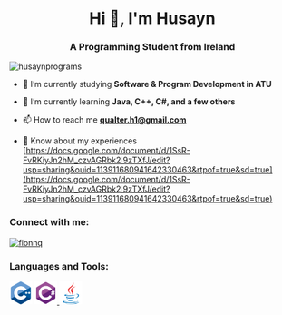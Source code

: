 <h1 align="center">Hi 👋, I'm Husayn</h1>
<h3 align="center">A Programming Student from Ireland</h3>

<p align="left"> <img src="https://komarev.com/ghpvc/?username=husaynprograms&label=Profile%20views&color=0e75b6&style=flat" alt="husaynprograms" /> </p>

- 🔭 I’m currently studying **Software & Program Development in ATU**

- 🌱 I’m currently learning **Java, C++, C#, and a few others**

- 📫 How to reach me **qualter.h1@gmail.com**

- 📄 Know about my experiences [https://docs.google.com/document/d/1SsR-FvRKiyJn2hM_czvAGRbk2I9zTXfJ/edit?usp=sharing&ouid=113911680941642330463&rtpof=true&sd=true](https://docs.google.com/document/d/1SsR-FvRKiyJn2hM_czvAGRbk2I9zTXfJ/edit?usp=sharing&ouid=113911680941642330463&rtpof=true&sd=true)

<h3 align="left">Connect with me:</h3>
<p align="left">
<a href="https://linkedin.com/in/fionnq" target="blank"><img align="center" src="https://raw.githubusercontent.com/rahuldkjain/github-profile-readme-generator/master/src/images/icons/Social/linked-in-alt.svg" alt="fionnq" height="30" width="40" /></a>
</p>

<h3 align="left">Languages and Tools:</h3>
<p href="https://www.w3schools.com/cpp/" target="_blank" rel="noreferrer"> <img src="https://raw.githubusercontent.com/devicons/devicon/master/icons/cplusplus/cplusplus-original.svg" alt="cplusplus" width="40" height="40"/> </a> <a href="https://www.w3schools.com/cs/" target="_blank" rel="noreferrer"> <img src="https://raw.githubusercontent.com/devicons/devicon/master/icons/csharp/csharp-original.svg" alt="csharp" width="40" height="40"/> </a> <a href="https://www.java.com" target="_blank" rel="noreferrer"> <img src="https://raw.githubusercontent.com/devicons/devicon/master/icons/java/java-original.svg" alt="java" width="40" height="40"/> </a> </p>
